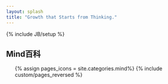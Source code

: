 ```yaml
---
layout: splash
title: "Growth that Starts from Thinking."
---
```

{% include JB/setup %}

## Mind百科 

<ul class="thumbnails">
  {% assign pages_icons = site.categories.mind%}
  {% include custom/pages_reversed %}
</ul>

